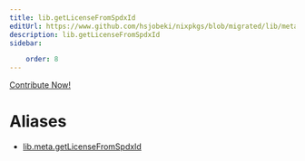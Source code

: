 ```yaml
---
title: lib.getLicenseFromSpdxId
editUrl: https://www.github.com/hsjobeki/nixpkgs/blob/migrated/lib/meta.nix#L158C8
description: lib.getLicenseFromSpdxId
sidebar:

    order: 8
---
```


<a href="https://www.github.com/hsjobeki/nixpkgs/blob/migrated/lib/meta.nix#L158C8">Contribute Now!</a>


# Aliases

- [lib.meta.getLicenseFromSpdxId](/nix-doc-comments/reference/lib/meta/lib-meta-getlicensefromspdxid)


